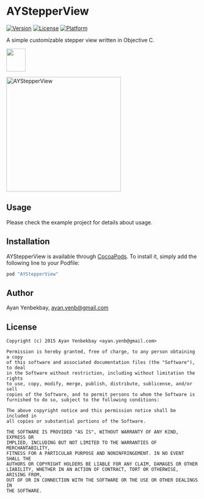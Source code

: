 # AYStepperView

[![Version](https://img.shields.io/cocoapods/v/AYStepperView.svg?style=flat)](http://cocoapods.org/pods/AYStepperView)
[![License](https://img.shields.io/cocoapods/l/AYStepperView.svg?style=flat)](http://cocoapods.org/pods/AYStepperView)
[![Platform](https://img.shields.io/cocoapods/p/AYStepperView.svg?style=flat)](http://cocoapods.org/pods/AYStepperView)

A simple customizable stepper view written in Objective C.

<p>
  <a href='https://appetize.io/app/mq5ua2whn6qz1ztrdv0hjr6x3w' alt='Live demo'>
    <img width="50" height="60" src="Assets/demo.png"/>
  </a>
</p>

<img width="300" alt="AYStepperView" src="Assets/screencast.gif"/>

## Usage

Please check the example project for details about usage.

## Installation

AYStepperView is available through [CocoaPods](http://cocoapods.org). To install
it, simply add the following line to your Podfile:

```ruby
pod "AYStepperView"
```

## Author

Ayan Yenbekbay, ayan.yenb@gmail.com

## License

```
Copyright (c) 2015 Ayan Yenbekbay <ayan.yenb@gmail.com>

Permission is hereby granted, free of charge, to any person obtaining a copy
of this software and associated documentation files (the "Software"), to deal
in the Software without restriction, including without limitation the rights
to use, copy, modify, merge, publish, distribute, sublicense, and/or sell
copies of the Software, and to permit persons to whom the Software is
furnished to do so, subject to the following conditions:

The above copyright notice and this permission notice shall be included in
all copies or substantial portions of the Software.

THE SOFTWARE IS PROVIDED "AS IS", WITHOUT WARRANTY OF ANY KIND, EXPRESS OR
IMPLIED, INCLUDING BUT NOT LIMITED TO THE WARRANTIES OF MERCHANTABILITY,
FITNESS FOR A PARTICULAR PURPOSE AND NONINFRINGEMENT. IN NO EVENT SHALL THE
AUTHORS OR COPYRIGHT HOLDERS BE LIABLE FOR ANY CLAIM, DAMAGES OR OTHER
LIABILITY, WHETHER IN AN ACTION OF CONTRACT, TORT OR OTHERWISE, ARISING FROM,
OUT OF OR IN CONNECTION WITH THE SOFTWARE OR THE USE OR OTHER DEALINGS IN
THE SOFTWARE.
```

